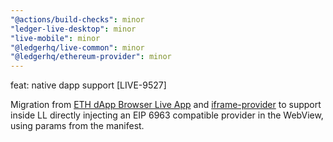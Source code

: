 ```yaml
---
"@actions/build-checks": minor
"ledger-live-desktop": minor
"live-mobile": minor
"@ledgerhq/live-common": minor
"@ledgerhq/ethereum-provider": minor
---
```


feat: native dapp support [LIVE-9527]

Migration from [ETH dApp Browser Live App](https://github.com/LedgerHQ/eth-dapp-browser) and [iframe-provider](https://github.com/LedgerHQ/iframe-provider) to support inside LL directly injecting an EIP 6963 compatible provider in the WebView, using params from the manifest.
